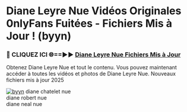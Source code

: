 # Diane Leyre Nue Vidéos Originales 0nlyFans Fuitées - Fichiers Mis à Jour ! (byyn)

<h3>🔴 CLIQUEZ ICI 🌐==►► <a href="https://tinyurl.com/2pmr4ezf" rel="nofollow">Diane Leyre Nue Fichiers Mis à Jour</a></h3>

Obtenez Diane Leyre Nue et tout le contenu. Vous pouvez maintenant accéder à toutes les vidéos et photos de Diane Leyre Nue. Nouveaux fichiers mis à jour 2025

[![byyn](https://i.imgur.com/6SNvagu.gif)](https://tinyurl.com/2pmr4ezf)
diane chatelet nue<br>
diane robert nue<br>
diane neal nue